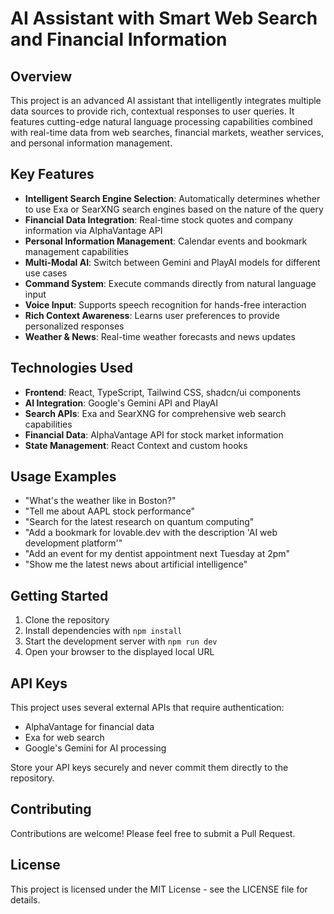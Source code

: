 
# AI Assistant with Smart Web Search and Financial Information

## Overview

This project is an advanced AI assistant that intelligently integrates multiple data sources to provide rich, contextual responses to user queries. It features cutting-edge natural language processing capabilities combined with real-time data from web searches, financial markets, weather services, and personal information management.

## Key Features

- **Intelligent Search Engine Selection**: Automatically determines whether to use Exa or SearXNG search engines based on the nature of the query
- **Financial Data Integration**: Real-time stock quotes and company information via AlphaVantage API
- **Personal Information Management**: Calendar events and bookmark management capabilities
- **Multi-Modal AI**: Switch between Gemini and PlayAI models for different use cases
- **Command System**: Execute commands directly from natural language input
- **Voice Input**: Supports speech recognition for hands-free interaction
- **Rich Context Awareness**: Learns user preferences to provide personalized responses
- **Weather & News**: Real-time weather forecasts and news updates

## Technologies Used

- **Frontend**: React, TypeScript, Tailwind CSS, shadcn/ui components
- **AI Integration**: Google's Gemini API and PlayAI
- **Search APIs**: Exa and SearXNG for comprehensive web search capabilities
- **Financial Data**: AlphaVantage API for stock market information
- **State Management**: React Context and custom hooks

## Usage Examples

- "What's the weather like in Boston?"
- "Tell me about AAPL stock performance"
- "Search for the latest research on quantum computing"
- "Add a bookmark for lovable.dev with the description 'AI web development platform'"
- "Add an event for my dentist appointment next Tuesday at 2pm"
- "Show me the latest news about artificial intelligence"

## Getting Started

1. Clone the repository
2. Install dependencies with `npm install`
3. Start the development server with `npm run dev`
4. Open your browser to the displayed local URL

## API Keys

This project uses several external APIs that require authentication:
- AlphaVantage for financial data
- Exa for web search
- Google's Gemini for AI processing

Store your API keys securely and never commit them directly to the repository.

## Contributing

Contributions are welcome! Please feel free to submit a Pull Request.

## License

This project is licensed under the MIT License - see the LICENSE file for details.
